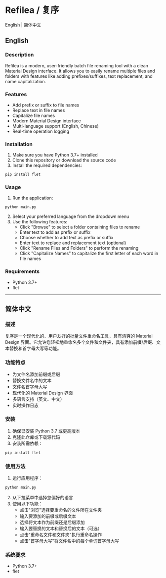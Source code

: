 # Refilea / 复序

[English](#english) | [简体中文](#简体中文)

## English

### Description
Refilea is a modern, user-friendly batch file renaming tool with a clean Material Design interface. It allows you to easily rename multiple files and folders with features like adding prefixes/suffixes, text replacement, and name capitalization.

### Features
- Add prefix or suffix to file names
- Replace text in file names
- Capitalize file names
- Modern Material Design interface
- Multi-language support (English, Chinese)
- Real-time operation logging

### Installation
1. Make sure you have Python 3.7+ installed
2. Clone this repository or download the source code
3. Install the required dependencies:
```bash
pip install flet
```

### Usage
1. Run the application:
```bash
python main.py
```
2. Select your preferred language from the dropdown menu
3. Use the following features:
   - Click "Browse" to select a folder containing files to rename
   - Enter text to add as prefix or suffix
   - Choose whether to add text as prefix or suffix
   - Enter text to replace and replacement text (optional)
   - Click "Rename Files and Folders" to perform the renaming
   - Click "Capitalize Names" to capitalize the first letter of each word in file names

### Requirements
- Python 3.7+
- flet

---

## 简体中文

### 描述
复序是一个现代化的、用户友好的批量文件重命名工具，具有清爽的 Material Design 界面。它允许您轻松地重命名多个文件和文件夹，具有添加前缀/后缀、文本替换和首字母大写等功能。

### 功能特点
- 为文件名添加前缀或后缀
- 替换文件名中的文本
- 文件名首字母大写
- 现代化的 Material Design 界面
- 多语言支持（英文、中文）
- 实时操作日志

### 安装
1. 确保已安装 Python 3.7 或更高版本
2. 克隆此仓库或下载源代码
3. 安装所需依赖：
```bash
pip install flet
```

### 使用方法
1. 运行应用程序：
```bash
python main.py
```
2. 从下拉菜单中选择您偏好的语言
3. 使用以下功能：
   - 点击"浏览"选择要重命名的文件所在文件夹
   - 输入要添加的前缀或后缀文本
   - 选择将文本作为前缀还是后缀添加
   - 输入要替换的文本和替换后的文本（可选）
   - 点击"重命名文件和文件夹"执行重命名操作
   - 点击"首字母大写"将文件名中的每个单词首字母大写

### 系统要求
- Python 3.7+
- flet 